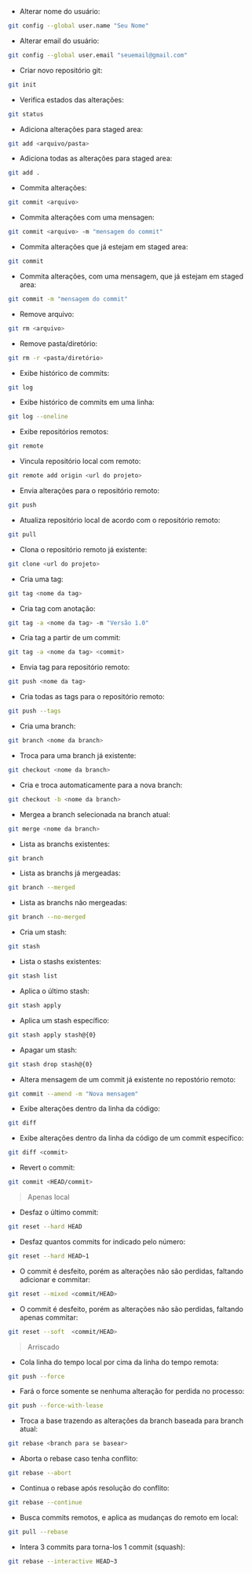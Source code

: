 - Alterar nome do usuário:

```sh
git config --global user.name "Seu Nome"
```

- Alterar email do usuário:

```sh
git config --global user.email "seuemail@gmail.com"
```

- Criar novo repositório git:

```sh
git init
```

- Verifica estados das alterações:

```sh
git status
```

- Adiciona alterações para staged area:

```sh
git add <arquivo/pasta>
```

- Adiciona todas as alterações para staged area:

```sh
git add .
```

- Commita alterações:

```sh
git commit <arquivo>
```

- Commita alterações com uma mensagen:

```sh
git commit <arquivo> -m "mensagem do commit"
```

- Commita alterações que já estejam em staged area:

```sh
git commit
```

- Commita alterações, com uma mensagem, que já estejam em staged area:

```sh
git commit -m "mensagem do commit"
```

- Remove arquivo: 

```sh
git rm <arquivo>
```

- Remove pasta/diretório:

```sh
git rm -r <pasta/diretório>
```

- Exibe histórico de commits:

```sh
git log
```

- Exibe histórico de commits em uma linha:

```sh
git log --oneline
```

- Exibe repositórios remotos:

```sh
git remote
```

- Vincula repositório local com remoto:

```sh
git remote add origin <url do projeto>
```

- Envia alterações para o repositório remoto:

```sh
git push
```

- Atualiza repositório local de acordo com o repositório remoto:

```sh
git pull
```

- Clona o repositório remoto já existente:

```sh
git clone <url do projeto>
```

- Cria uma tag:

```sh
git tag <nome da tag>
```

- Cria tag com anotação:

```sh
git tag -a <nome da tag> -m "Versão 1.0"
```

- Cria tag a partir de um commit:

```sh
git tag -a <nome da tag> <commit>
```

- Envia tag para repositório remoto:

```sh
git push <nome da tag>
```

- Cria todas as tags para o repositório remoto:

```sh
git push --tags
```

- Cria uma branch:

```sh
git branch <nome da branch>
```

- Troca para uma branch já existente:

```sh
git checkout <nome da branch>
```

- Cria e troca automaticamente para a nova branch:

```sh
git checkout -b <nome da branch>
```

- Mergea a branch selecionada na branch atual:

```sh
git merge <nome da branch>
```

- Lista as branchs existentes:

```sh
git branch
```

- Lista as branchs já mergeadas:

```sh
git branch --merged
```

- Lista as branchs não mergeadas:

```sh
git branch --no-merged
```

- Cria um stash:

```sh
git stash
```

- Lista o stashs existentes:

```sh
git stash list
```

- Aplica o último stash:

```sh
git stash apply
```

- Aplica um stash específico:

```sh
git stash apply stash@{0}
```

- Apagar um stash:

```sh
git stash drop stash@{0}
```

- Altera mensagem de um commit já existente no repostório remoto:

```sh
git commit --amend -m "Nova mensagem"
```

- Exibe alterações dentro da linha da código:

```sh
git diff
```

- Exibe alterações dentro da linha da código de um commit específico:

```sh
git diff <commit>
```

- Revert o commit:

```sh
git commit <HEAD/commit>
```

> Apenas local 

- Desfaz o último commit:

```sh
git reset --hard HEAD
```

- Desfaz quantos commits for indicado pelo número:

```sh
git reset --hard HEAD~1
```

- O commit é desfeito, porém as alterações não são perdidas, faltando adicionar e commitar:

```sh
git reset --mixed <commit/HEAD>
```

- O commit é desfeito, porém as alterações não são perdidas, faltando apenas commitar:

```sh
git reset --soft  <commit/HEAD>
```

> Arriscado

- Cola linha do tempo local por cima da linha do tempo remota:

```sh
git push --force
```

- Fará o force somente se nenhuma alteração for perdida no processo:

```sh
git push --force-with-lease
```

- Troca a base trazendo as alterações da branch baseada para branch atual:

```sh
git rebase <branch para se basear>
```

- Aborta o rebase caso tenha conflito:

```sh
git rebase --abort
```

- Continua o rebase após resolução do conflito:

```sh
git rebase --continue
```

- Busca commits remotos, e aplica as mudanças do remoto em local:

```sh
git pull --rebase
```

- Intera 3 commits para torna-los 1 commit (squash):

```sh
git rebase --interactive HEAD~3
```
